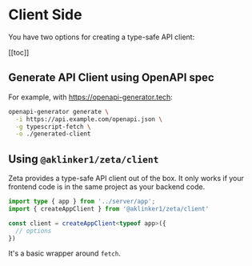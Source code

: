 # Client Side

You have two options for creating a type-safe API client:

[[toc]]

## Generate API Client using OpenAPI spec

For example, with <https://openapi-generator.tech>:

```sh
openapi-generator generate \
  -i https://api.example.com/openapi.json \
  -g typescript-fetch \
  -o ./generated-client
```

## Using `@aklinker1/zeta/client`

Zeta provides a type-safe API client out of the box. It only works if your frontend code is in the same project as your backend code.

```ts
import type { app } from '../server/app';
import { createAppClient } from '@aklinker1/zeta/client'

const client = createAppClient<typeof app>({
  // options
})
```

It's a basic wrapper around `fetch`.
